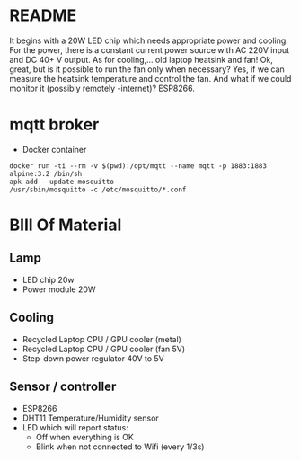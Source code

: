 # README

It begins with a 20W LED chip which needs appropriate power and cooling. For the power, there is a constant current power source with AC 220V input and DC 40+ V output. As for cooling,... old laptop heatsink and fan! Ok, great, but is it possible to run the fan only when necessary? Yes, if we can measure the heatsink temperature and control the fan. And what if we could monitor it (possibly remotely -internet)? ESP8266.

# mqtt broker

* Docker container

```
docker run -ti --rm -v $(pwd):/opt/mqtt --name mqtt -p 1883:1883 alpine:3.2 /bin/sh
apk add --update mosquitto
/usr/sbin/mosquitto -c /etc/mosquitto/*.conf
```

# BIll Of Material

## Lamp

* LED chip 20w
* Power module 20W

## Cooling

* Recycled Laptop CPU / GPU cooler (metal)
* Recycled Laptop CPU / GPU cooler (fan 5V)
* Step-down power regulator 40V to 5V

## Sensor / controller

* ESP8266
* DHT11 Temperature/Humidity sensor
* LED which will report status:
    * Off when everything is OK
    * Blink when not connected to Wifi (every 1/3s)
